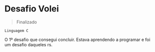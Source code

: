 # Desafio Volei

> Finalizado

``` 
Linguagem C

````

O 1º desafio que consegui concluir.
Estava aprendendo a programar e foi um desafio daqueles rs.
